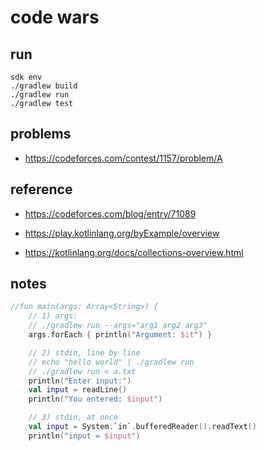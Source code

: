 # code wars


## run
```
sdk env
./gradlew build
./gradlew run
./gradlew test
```


## problems

- https://codeforces.com/contest/1157/problem/A



## reference

- https://codeforces.com/blog/entry/71089

- https://play.kotlinlang.org/byExample/overview
- https://kotlinlang.org/docs/collections-overview.html


## notes

```kotlin
//fun main(args: Array<String>) {
    // 1) args:
    // ./gradlew run --args="arg1 arg2 arg3"
    args.forEach { println("Argument: $it") }

    // 2) stdin, line by line
    // echo "hello world" | ./gradlew run
    // ./gradlew run < a.txt
    println("Enter input:")
    val input = readLine()
    println("You entered: $input")

    // 3) stdin, at once
    val input = System.`in`.bufferedReader().readText()
    println("input = $input")
```
